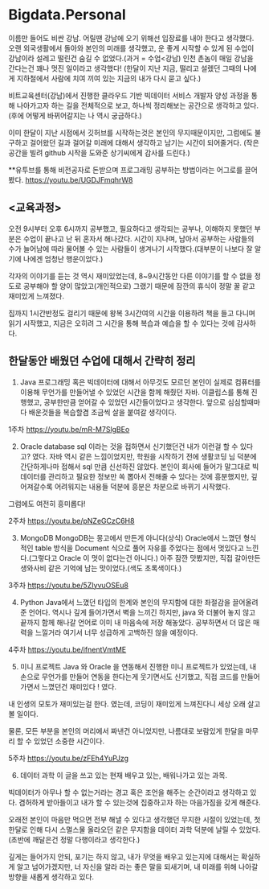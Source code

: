 # Bigdata.Personal

이름만 들어도 비싼 강남. 어릴땐 강남에 오기 위해선 입장료를 내야 한다고 생각했다.
오랜 외국생활에서 돌아와 본인의 미래를 생각했고, 운 좋게 시작할 수 있게 된 수업이 강남이라 설레고 떨린건 숨길 수 없었다.(과거 = 수업<강남)
인천 촌놈이 매일 강남을 간다는건 꽤나 멋진 일이라고 생각했다! (한달이 지난 지금, 떨리고 설렜던 그때의 나에게 지하철에서 사람에 치여 끼여 있는 지금의 내가 다시 묻고 싶다.)

비트교육센터(강남)에서 진행한 클라우드 기반 빅데이터 서비스 개발자 양성 과정을 통해 나아가고자 하는 길을 전체적으로 보고, 하나씩 정리해보는 공간으로 생각하고 있다.
(후에 어떻게 바뀌어갈지는 나 역시 궁금하다.)

이미 한달이 지난 시점에서 깃허브를 시작하는것은 본인의 무지때문이지만, 그럼에도 불구하고 걸어왔던 길과 걸어갈 미래에 대해서 생각하고 남기는 시간이 되어줄거다.
(작은 공간을 빌려 github 시작을 도와준 상기씨에게 감사를 드린다.)



**유투브를 통해 비전공자로 돈받으며 프로그래밍 공부하는 방법이라는 어그로를 끌어봤다.
https://youtu.be/UGDJFmqhrW8

## <교육과정>
오전 9시부터 오후 6시까지 공부했고, 필요하다고 생각되는 공부나, 이해하지 못했던 부분은 수업이 끝나고 난 뒤 혼자서 해나갔다. 
시간이 지나며, 남아서 공부하는 사람들의 수가 늘어남에 따라 물어볼 수 있는 사람들이 생겨나기 시작했다.(대부분이 나보다 잘 알기에 나에겐 엄청난 행운이었다.)

각자의 이야기를 듣는 것 역시 재미있었는데, 
8~9시간동안 다른 이야기를 할 수 없을 정도로 공부해야 할 양이 많았고(개인적으로) 
그랬기 때문에 잠깐의 휴식이 정말 꿀 같고 재미있게 느껴졌다.

집까지 1시간반정도 걸리기 때문에 왕복 3시간여의 시간을 이용하려 책을 들고 다니며 읽기 시작했고, 지금은 오히려 그 시간을 통해 복습과 예습을 할 수 있다는 것에 감사하다.

## 한달동안 배웠던 수업에 대해서 간략히 정리

1. Java
프로그래밍 혹은 빅데이터에 대해서 아무것도 모르던 본인이 실제로 컴퓨터를 이용해 무언가를 만들어낼 수 있었던 시간을 함께 해줬던 자바.
이클립스를 통해 진행했고, 공부한만큼 얻어갈 수 있었던 시간들이었다고 생각한다.
앞으로 심심할때마다 배운것들을 복습할겸 조금씩 살을 붙여갈 생각이다.

1주차
https://youtu.be/mR-M7SlgBEo

2. Oracle database
sql 이라는 것을 접하면서 신기했던건 내가 이런걸 할 수 있다고? 였다.
자바 역시 같은 느낌이었지만, 학원을 시작하기 전에 생활코딩 님 덕분에 간단하게나마 접해서 sql 만큼 신선하진 않았다.
본인이 회사에 들어가 말그대로 빅데이터를 관리하고 필요한 정보만 쏙 뽑아서 전해줄 수 있다는 것에 흥분했지만,
깊어져갈수록 어려워지는 내용들 덕분에 흥분은 차분으로 바뀌기 시작했다.

그럼에도 여전히 흥미롭다!

2주차
https://youtu.be/pNZeGCzC6H8

3. MongoDB
MongoDB는 몽고에서 만든게 아니다(상식)
Oracle에서 느꼈던 형식적인 table 방식을 Document 식으로 풀어 자유를 주었다는 점에서 멋있다고 느낀다.(그렇다고 Oracle 이 멋이 없다는건 아니다.)
아주 잠깐 맛봤지만, 직접 갈아만든 생와사비 같은 기억에 남는 맛이었다.(색도 초록색이다.)

3주차
https://youtu.be/5ZIyvuOSEu8
 
4. Python
Java에서 느꼈던 타입의 한계와 본인의 무지함에 대한 좌절감을 끌어올려준 언어다.
역시나 깊게 들어가면서 벽을 느끼긴 하지만, java 와 더불어 놓지 않고 끝까지 함께 해나갈 언어로 이미 내 마음속에 저장 해놓았다.
공부하면서 더 많은 매력을 느낄거라 여기서 너무 성급하게 고백하진 않을 예정이다.

4주차
https://youtu.be/ifnentVmtME

5. 미니 프로젝트
Java 와 Oracle 을 연동해서 진행한 미니 프로젝트가 있었는데, 내 손으로 무언가를 만들어 연동을 한다는게 웃기면서도 신기했고,
직접 코드를 만들어가면서 느꼈던건 재미있다 ! 였다.

내 인생의 모토가 재미있는걸 한다. 였는데, 코딩이 재미있게 느껴진다니 세상 오래 살고 볼 일이다.

물론, 모든 부분을 본인의 머리에서 짜낸건 아니었지만, 나름대로 보람있게 한달을 마무리 할 수 있었던 소중한 시간이다.

5주차
https://youtu.be/zFEh4YuPJzg

6. 데이터 과학
이 글을 쓰고 있는 현재 배우고 있는, 배워나가고 있는 과목.

빅데이터가 아무나 할 수 없는거라는 경고 혹은 조언을 해주는 순간이라고 생각하고 있다.
겸허하게 받아들이고 내가 할 수 있는것에 집중하고자 하는 마음가짐을 갖게 해준다.

오래전 본인이 마음만 먹으면 전부 해낼 수 있다고 생각했던 무지한 시절이 있었는데,
첫 한달로 인해 다시 스멀스물 올라오던 같은 무지함을 데이터 과학 덕분에 날릴 수 있었다.(초반에 깨달은건 정말 다행이라고 생각한다.)

깊게는 들어가지 안되, 포기는 하지 않고, 내가 무엇을 배우고 있는지에 대해서는 확실하게 알고 넘어가겠지만,
너 자신을 알라 
라는 좋은 말을 되새기며, 내 미래를 위해 나아갈 방향을 새롭게 생각하고 있다.
 
